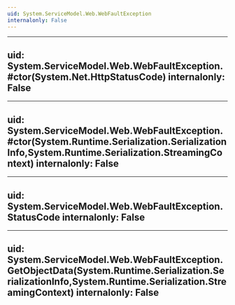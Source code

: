 ```yaml
---
uid: System.ServiceModel.Web.WebFaultException
internalonly: False
---
```


---
uid: System.ServiceModel.Web.WebFaultException.#ctor(System.Net.HttpStatusCode)
internalonly: False
---

---
uid: System.ServiceModel.Web.WebFaultException.#ctor(System.Runtime.Serialization.SerializationInfo,System.Runtime.Serialization.StreamingContext)
internalonly: False
---

---
uid: System.ServiceModel.Web.WebFaultException.StatusCode
internalonly: False
---

---
uid: System.ServiceModel.Web.WebFaultException.GetObjectData(System.Runtime.Serialization.SerializationInfo,System.Runtime.Serialization.StreamingContext)
internalonly: False
---
